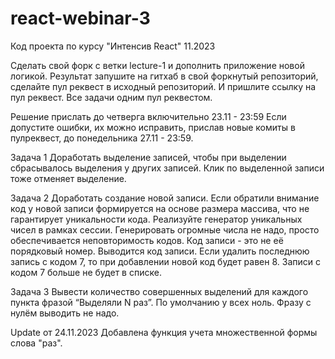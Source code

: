 # react-webinar-3
Код проекта по курсу "Интенсив React" 11.2023

Сделать свой форк с ветки lecture-1 и дополнить приложение новой логикой.
Результат запушите на гитхаб в свой форкнутый репозиторий, сделайте пул реквест в исходный репозиторий. И пришлите ссылку на пул реквест. Все задачи одним пул реквестом.

Решение прислать до четверга включительно 23.11 - 23:59 Если допустите ошибки, их можно исправить, прислав новые комиты в пулреквест, до понедельника 27.11 - 23:59.

Задача 1
Доработать выделение записей, чтобы при выделении сбрасывалось выделения у других записей. Клик по выделенной записи тоже отменяет выделение. 

Задача 2
Доработать создание новой записи. Если обратили внимание код у новой записи формируется на основе размера массива, что не гарантирует уникальности кода. Реализуйте генератор уникальных чисел в рамках сессии. Генерировать огромные числа не надо, просто обеспечивается неповторимость кодов. Код записи - это не её порядковый номер. Выводится код записи. Если удалить последнюю запись с кодом 7, то при добавлении новой код будет равен 8. Записи с кодом 7 больше не будет в списке. 

Задача 3
Вывести количество совершенных выделений для каждого пункта фразой “Выделяли N раз”. По умолчанию у всех ноль. Фразу с нулём выводить не надо. 

Update от 24.11.2023
  Добавлена функция учета множественной формы слова "раз".
